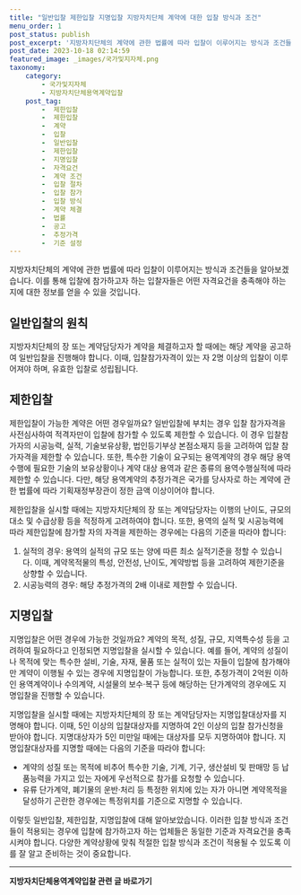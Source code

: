 ```yaml
---
title: "일반입찰 제한입찰 지명입찰 지방자치단체 계약에 대한 입찰 방식과 조건"
menu_order: 1
post_status: publish
post_excerpt: '지방자치단체의 계약에 관한 법률에 따라 입찰이 이루어지는 방식과 조건들을 알아보겠습니다. 이를 통해 입찰에 참가하고자 하는 입찰자들은 어떤 자격요건을 충족해야 하는지에 대한 정보를 얻을 수 있을 것입니다.'
post_date: 2023-10-18 02:14:59
featured_image: _images/국가및지자체.png
taxonomy:
    category:
        - 국가및지자체
        - 지방자치단체용역계약입찰
    post_tag:
        -  제한입찰
        -  제한입찰
        -  계약
        -  입찰
        -  일반입찰
        -  제한입찰
        -  지명입찰
        -  자격요건
        -  계약 조건
        -  입찰 절차
        -  입찰 참가
        -  입찰 방식
        -  계약 체결
        -  법률
        -  공고
        -  추정가격
        -  기준 설정
---
```



지방자치단체의 계약에 관한 법률에 따라 입찰이 이루어지는 방식과 조건들을 알아보겠습니다. 이를 통해 입찰에 참가하고자 하는 입찰자들은 어떤 자격요건을 충족해야 하는지에 대한 정보를 얻을 수 있을 것입니다.

## 일반입찰의 원칙

지방자치단체의 장 또는 계약담당자가 계약을 체결하고자 할 때에는 해당 계약을 공고하여 일반입찰을 진행해야 합니다. 이때, 입찰참가자격이 있는 자 2명 이상의 입찰이 이루어져야 하며, 유효한 입찰로 성립됩니다.

## 제한입찰

제한입찰이 가능한 계약은 어떤 경우일까요? 일반입찰에 부치는 경우 입찰 참가자격을 사전심사하여 적격자만이 입찰에 참가할 수 있도록 제한할 수 있습니다. 이 경우 입찰참가자의 시공능력, 실적, 기술보유상황, 법인등기부상 본점소재지 등을 고려하여 입찰 참가자격을 제한할 수 있습니다. 또한, 특수한 기술이 요구되는 용역계약의 경우 해당 용역수행에 필요한 기술의 보유상황이나 계약 대상 용역과 같은 종류의 용역수행실적에 따라 제한할 수 있습니다. 다만, 해당 용역계약의 추정가격은 국가를 당사자로 하는 계약에 관한 법률에 따라 기획재정부장관이 정한 금액 이상이어야 합니다.

제한입찰을 실시할 때에는 지방자치단체의 장 또는 계약담당자는 이행의 난이도, 규모의 대소 및 수급상황 등을 적정하게 고려하여야 합니다. 또한, 용역의 실적 및 시공능력에 따라 제한입찰에 참가할 자의 자격을 제한하는 경우에는 다음의 기준을 따라야 합니다:
1. 실적의 경우: 용역의 실적의 규모 또는 양에 따른 최소 실적기준을 정할 수 있습니다. 이때, 계약목적물의 특성, 안전성, 난이도, 계약방법 등을 고려하여 제한기준을 상향할 수 있습니다.
2. 시공능력의 경우: 해당 추정가격의 2배 이내로 제한할 수 있습니다.

## 지명입찰

지명입찰은 어떤 경우에 가능한 것일까요? 계약의 목적, 성질, 규모, 지역특수성 등을 고려하여 필요하다고 인정되면 지명입찰을 실시할 수 있습니다. 예를 들어, 계약의 성질이나 목적에 맞는 특수한 설비, 기술, 자재, 물품 또는 실적이 있는 자들이 입찰에 참가해야만 계약이 이행될 수 있는 경우에 지명입찰이 가능합니다. 또한, 추정가격이 2억원 이하인 용역계약이나 수의계약, 시설물의 보수·복구 등에 해당하는 단가계약의 경우에도 지명입찰을 진행할 수 있습니다.

지명입찰을 실시할 때에는 지방자치단체의 장 또는 계약담당자는 지명입찰대상자를 지명해야 합니다. 이때, 5인 이상의 입찰대상자를 지명하여 2인 이상의 입찰 참가신청을 받아야 합니다. 지명대상자가 5인 미만일 때에는 대상자를 모두 지명하여야 합니다. 지명입찰대상자를 지명할 때에는 다음의 기준을 따라야 합니다:
- 계약의 성질 또는 목적에 비추어 특수한 기술, 기계, 기구, 생산설비 및 판매망 등 납품능력을 가지고 있는 자에게 우선적으로 참가를 요청할 수 있습니다.
- 유류 단가계약, 폐기물의 운반·처리 등 특정한 위치에 있는 자가 아니면 계약목적을 달성하기 곤란한 경우에는 특정위치를 기준으로 지명할 수 있습니다.

이렇듯 일반입찰, 제한입찰, 지명입찰에 대해 알아보았습니다. 이러한 입찰 방식과 조건들이 적용되는 경우에 입찰에 참가하고자 하는 업체들은 동일한 기준과 자격요건을 충족시켜야 합니다. 다양한 계약상황에 맞춰 적절한 입찰 방식과 조건이 적용될 수 있도록 이를 잘 알고 준비하는 것이 중요합니다.
<!-- wp:separator -->
<hr class="wp-block-separator has-alpha-channel-opacity"/>
<!-- /wp:separator -->

<!-- wp:group {"backgroundColor":"base","layout":{"type":"constrained"}} -->
<div class="wp-block-group has-base-background-color has-background"><!-- wp:paragraph {"align":"center","fontSize":"medium"} -->
<p class="has-text-align-center has-large-font-size"><strong>지방자치단체용역계약입찰 관련 글 바로가기</strong></p>
<!-- /wp:paragraph -->


<!-- wp:latest-posts
{"categories":[{"id":7150,"count":19,"description":"","link":"https://uknowlaw.com/category/%ec%a7%80%eb%b0%a9%ec%9e%90%ec%b9%98%eb%8b%a8%ec%b2%b4%ec%9a%a9%ec%97%ad%ea%b3%84%ec%95%bd%ec%9e%85%ec%b0%b0/","name":"지방자치단체용역계약입찰","slug":"지방자치단체용역계약입찰","taxonomy":"category","parent":0,"meta":[],"_links":{"self":[{"href":"https://uknowlaw.com/wp-json/wp/v2/categories/7150"}],"collection":[{"href":"https://uknowlaw.com/wp-json/wp/v2/categories"}],"about":[{"href":"https://uknowlaw.com/wp-json/wp/v2/taxonomies/category"}],"wp:post_type":[{"href":"https://uknowlaw.com/wp-json/wp/v2/posts?categories=7150"}],"curies":[{"name":"wp","href":"https://api.w.org/{rel}","templated":true}]}}],"postsToShow":100,"excerptLength":28,"postLayout":"grid","columns":2,"featuredImageAlign":"left","featuredImageSizeSlug":"large","fontSize":16px} /--></div>
<!-- /wp:group -->